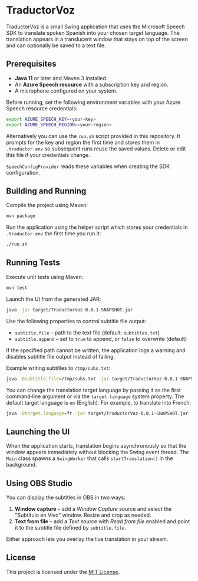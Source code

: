 # TraductorVoz

TraductorVoz is a small Swing application that uses the Microsoft Speech SDK to translate spoken Spanish into your chosen target language. The translation appears in a translucent window that stays on top of the screen and can optionally be saved to a text file.

## Prerequisites

- **Java 11** or later and Maven 3 installed.
- An **Azure Speech resource** with a subscription key and region.
- A microphone configured on your system.

Before running, set the following environment variables with your Azure Speech
resource credentials:

```bash
export AZURE_SPEECH_KEY=<your-key>
export AZURE_SPEECH_REGION=<your-region>
```

Alternatively you can use the `run.sh` script provided in this repository. It
prompts for the key and region the first time and stores them in `.traductor.env`
so subsequent runs reuse the saved values. Delete or edit this file if your
credentials change.

`SpeechConfigProvider` reads these variables when creating the SDK configuration.

## Building and Running

Compile the project using Maven:

```bash
mvn package
```

Run the application using the helper script which stores your credentials in
`.traductor.env` the first time you run it:

```bash
./run.sh
```


## Running Tests

Execute unit tests using Maven:

```bash
mvn test
```

Launch the UI from the generated JAR:

```bash
java -jar target/TraductorVoz-0.0.1-SNAPSHOT.jar
```

Use the following properties to control subtitle file output:

- `subtitle.file` – path to the text file (default: `subtitles.txt`)
- `subtitle.append` – set to `true` to append, or `false` to overwrite (default)

If the specified path cannot be written, the application logs a warning and
disables subtitle file output instead of failing.

Example writing subtitles to `/tmp/subs.txt`:

```bash
java -Dsubtitle.file=/tmp/subs.txt -jar target/TraductorVoz-0.0.1-SNAPSHOT.jar
```

You can change the translation target language by passing it as the first
command‑line argument or via the `target.language` system property. The default
target language is `en` (English). For example, to translate into French:

```bash
java -Dtarget.language=fr -jar target/TraductorVoz-0.0.1-SNAPSHOT.jar
```

## Launching the UI

When the application starts, translation begins asynchronously so that the window appears immediately without blocking the Swing event thread. The `Main` class spawns a `SwingWorker` that calls `startTranslation()` in the background.

## Using OBS Studio

You can display the subtitles in OBS in two ways:

1. **Window capture** – add a *Window Capture* source and select the "Subtítulo en Vivo" window. Resize and crop as needed.
2. **Text from file** – add a *Text* source with *Read from file* enabled and point it to the subtitle file defined by `subtitle.file`.

Either approach lets you overlay the live translation in your stream.

## License

This project is licensed under the [MIT License](LICENSE).
